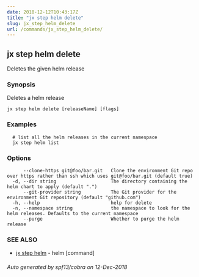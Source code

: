 ```yaml
---
date: 2018-12-12T10:43:17Z
title: "jx step helm delete"
slug: jx_step_helm_delete
url: /commands/jx_step_helm_delete/
---
```

## jx step helm delete

Deletes the given helm release

### Synopsis

Deletes a helm release

```
jx step helm delete [releaseName] [flags]
```

### Examples

```
  # list all the helm releases in the current namespace
  jx step helm list
```

### Options

```
      --clone-https git@foo/bar.git   Clone the environment Git repo over https rather than ssh which uses git@foo/bar.git (default true)
  -d, --dir string                    The directory containing the helm chart to apply (default ".")
      --git-provider string           The Git provider for the environment Git repository (default "github.com")
  -h, --help                          help for delete
  -n, --namespace string              the namespace to look for the helm releases. Defaults to the current namespace
      --purge                         Whether to purge the helm release
```

### SEE ALSO

* [jx step helm](/commands/jx_step_helm/)	 - helm [command]

###### Auto generated by spf13/cobra on 12-Dec-2018

